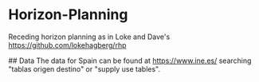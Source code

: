 # Horizon-Planning
Receding horizon planning as in Loke and Dave's
https://github.com/lokehagberg/rhp

## Data
The data for Spain can be found at https://www.ine.es/ searching "tablas origen destino" or "supply use tables".